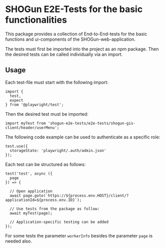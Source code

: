 # SHOGun E2E-Tests for the basic functionalities

This package provides a collection of End-to-End-tests for the basic functions and ui-components of the SHOGun-web-application.

The tests must first be imported into the project as an npm package. Then the desired tests can be called individually via an import.

## Usage

Each test-file must start with the following import:

```
import {
  test,
  expect
} from '@playwright/test';
```

Then the desired test must be imported:

```
import myTest from 'shogun-e2e-tests/e2e-tests/shogun-gis-client/header/userMenu';
```

The following code example can be used to authenticate as a specific role:

```
test.use({
  storageState: 'playwright/.auth/admin.json'
});
```

Each test can be structured as follows:

```
test('test', async ({
  page
}) => {

  // Open application
  await page.goto(`https://${process.env.HOST}/client/?applicationId=${process.env.ID}`);

  // Use tests from the package as follow:
  await myTest(page);

  // Application-specific testing can be added
});
```

For some tests the parameter `workerInfo` besides the parameter `page` is needed also. 
